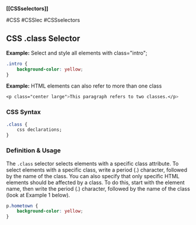**[[CSSselectors]]**

#CSS #CSSlec #CSSselectors 
## CSS .class Selector
**Example:** Select and style all elements with class="intro";
```CSS
.intro {
	background-color: yellow;
}
```
**Example:** HTML elements can also refer to more than one class
```CSS
<p class="center large">This paragraph refers to two classes.</p>
```

### CSS Syntax
```CSS
.class {
	css declarations;
}
```

### Definition & Usage
The `.class` selector selects elements with a specific class attribute.
To select elements with a specific class, write a period (.) character, followed by the name of the class.
You can also specify that only specific HTML elements should be affected by a class. To do this, start with the element name, then write the period (.) character, followed by the name of the class (look at Example 1 below).
```CSS
p.hometown {
	background-color: yellow;
}
```